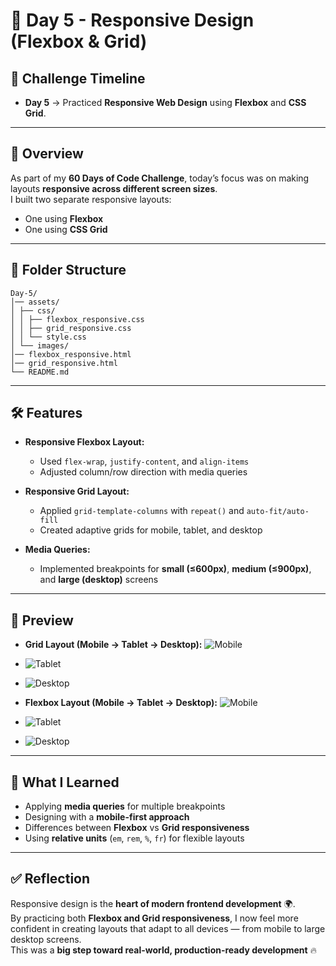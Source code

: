 # 🚀 Day 5 - Responsive Design (Flexbox & Grid)

## 📅 Challenge Timeline

- **Day 5** → Practiced **Responsive Web Design** using **Flexbox** and **CSS Grid**.

---

## 📌 Overview

As part of my **60 Days of Code Challenge**, today’s focus was on making layouts **responsive across different screen sizes**.  
I built two separate responsive layouts:

- One using **Flexbox**
- One using **CSS Grid**

---

## 📂 Folder Structure
```
Day-5/
│── assets/
│ ├── css/
│ │ ├── flexbox_responsive.css
│ │ ├── grid_responsive.css
│ │ └── style.css
│ └── images/
│── flexbox_responsive.html
│── grid_responsive.html
└── README.md
```
---

## 🛠️ Features

- **Responsive Flexbox Layout:**

  - Used `flex-wrap`, `justify-content`, and `align-items`
  - Adjusted column/row direction with media queries

- **Responsive Grid Layout:**

  - Applied `grid-template-columns` with `repeat()` and `auto-fit/auto-fill`
  - Created adaptive grids for mobile, tablet, and desktop

- **Media Queries:**
  - Implemented breakpoints for **small (≤600px)**, **medium (≤900px)**, and **large (desktop)** screens

---

## 📸 Preview

- **Grid Layout (Mobile → Tablet → Desktop):** ![Mobile](./assets/images/grid_mobile.png)
- ![Tablet](./assets/images/grid_tablet.png)
- ![Desktop](./assets/images/grid_desktop.png)

- **Flexbox Layout (Mobile → Tablet → Desktop):** ![Mobile](./assets/images/flexbox_mobile.png)
- ![Tablet](./assets/images/flexbox_tablet.png)
- ![Desktop](./assets/images/flexbox_desktop.png)

---

## 🎯 What I Learned

- Applying **media queries** for multiple breakpoints
- Designing with a **mobile-first approach**
- Differences between **Flexbox** vs **Grid responsiveness**
- Using **relative units** (`em`, `rem`, `%`, `fr`) for flexible layouts

---

## ✅ Reflection

Responsive design is the **heart of modern frontend development** 🌍.  
By practicing both **Flexbox and Grid responsiveness**, I now feel more confident in creating layouts that adapt to all devices — from mobile to large desktop screens.  
This was a **big step toward real-world, production-ready development** 🔥
